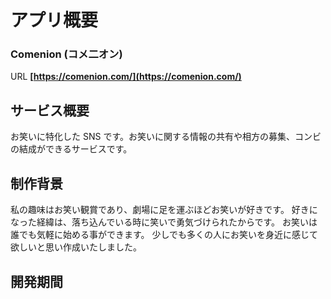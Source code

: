 # アプリ概要

### Comenion (コメ二オン)

URL
**[https://comenion.com/](https://comenion.com/)**

## サービス概要

お笑いに特化した SNS です。お笑いに関する情報の共有や相方の募集、コンビの結成ができるサービスです。

## 制作背景

私の趣味はお笑い観賞であり、劇場に足を運ぶほどお笑いが好きです。
好きになった経緯は、落ち込んでいる時に笑いで勇気づけられたからです。
お笑いは誰でも気軽に始める事ができます。
少しでも多くの人にお笑いを身近に感じて欲しいと思い作成いたしました。

## 開発期間
